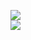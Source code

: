 [![](https://img.shields.io/badge/Made%20With-Github%20Spray-lightgrey.svg?style=for-the-badge&logo=github)](https://github.com/Annihil/github-spray#229)  
[![](https://i.imgur.com/2DrTn0Z.gif)](https://github.com/Annihil/github-spray)